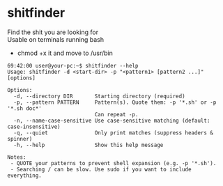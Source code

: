 # shitfinder
Find the shit you are looking for  
Usable on terminals running bash  
* chmod +x it and move to /usr/bin
```console
69:42:00 user@your-pc:~$ shitfinder --help
Usage: shitfinder -d <start-dir> -p "<pattern1> [pattern2 ...]" [options]

Options:
  -d, --directory DIR       Starting directory (required)
  -p, --pattern PATTERN     Pattern(s). Quote them: -p '*.sh' or -p '*.sh doc*'
                            Can repeat -p.
  -n, --name-case-sensitive Use case-sensitive matching (default: case-insensitive)
  -q, --quiet               Only print matches (suppress headers & spinner)
  -h, --help                Show this help message

Notes:
 - QUOTE your patterns to prevent shell expansion (e.g. -p '*.sh').
 - Searching / can be slow. Use sudo if you want to include everything.
```
